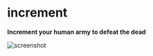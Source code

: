 # increment

**Increment your human army to defeat the dead**

![screenshot](https://screenshotscdn.firefoxusercontent.com/images/cabeb74a-4801-43e3-bd87-f96dbbd3b6a8.png)
